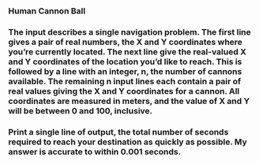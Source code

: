 ### Human Cannon Ball

### The input describes a single navigation problem. The first line gives a pair of real numbers, the X and Y coordinates where you’re currently located. The next line give the real-valued X and Y coordinates of the location you’d like to reach. This is followed by a line with an integer, n, the number of cannons available. The remaining n input lines each contain a pair of real values giving the X and Y coordinates for a cannon. All coordinates are measured in meters, and the value of X and Y will be between 0 and 100, inclusive.

### Print a single line of output, the total number of seconds required to reach your destination as quickly as possible. My answer is accurate to within 0.001 seconds.
